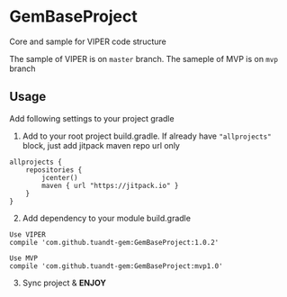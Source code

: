 # GemBaseProject
Core and sample for VIPER code structure

The sample of VIPER is on ```master``` branch.
The sameple of MVP is on ```mvp``` branch

## Usage ##
Add following settings to your project gradle

1. Add to your root project build.gradle.
If already have ```"allprojects"``` block, just add jitpack maven repo url only

```
allprojects {
    repositories {
        jcenter()
        maven { url "https://jitpack.io" }
    }
}
```

2. Add dependency to your module build.gradle
```
Use VIPER
compile 'com.github.tuandt-gem:GemBaseProject:1.0.2'

Use MVP
compile 'com.github.tuandt-gem:GemBaseProject:mvp1.0'
```
3. Sync project & <b>ENJOY</b>

